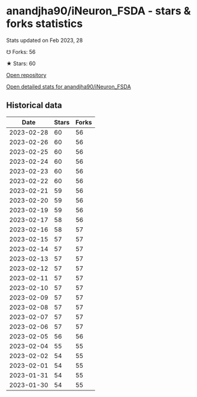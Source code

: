 # anandjha90/iNeuron_FSDA - stars & forks statistics

Stats updated on Feb 2023, 28

☋ Forks: 56

★ Stars: 60

[Open repository](https://github.com/anandjha90/iNeuron_FSDA)

[Open detailed stats for anandjha90/iNeuron_FSDA](https://reviewgithub.com/rep/anandjha90/iNeuron_FSDA)

## Historical data
| Date | Stars | Forks |
|------|-------|-------|
| 2023-02-28 | 60 | 56 | 
| 2023-02-26 | 60 | 56 | 
| 2023-02-25 | 60 | 56 | 
| 2023-02-24 | 60 | 56 | 
| 2023-02-23 | 60 | 56 | 
| 2023-02-22 | 60 | 56 | 
| 2023-02-21 | 59 | 56 | 
| 2023-02-20 | 59 | 56 | 
| 2023-02-19 | 59 | 56 | 
| 2023-02-17 | 58 | 56 | 
| 2023-02-16 | 58 | 57 | 
| 2023-02-15 | 57 | 57 | 
| 2023-02-14 | 57 | 57 | 
| 2023-02-13 | 57 | 57 | 
| 2023-02-12 | 57 | 57 | 
| 2023-02-11 | 57 | 57 | 
| 2023-02-10 | 57 | 57 | 
| 2023-02-09 | 57 | 57 | 
| 2023-02-08 | 57 | 57 | 
| 2023-02-07 | 57 | 57 | 
| 2023-02-06 | 57 | 57 | 
| 2023-02-05 | 56 | 56 | 
| 2023-02-04 | 55 | 55 | 
| 2023-02-02 | 54 | 55 | 
| 2023-02-01 | 54 | 55 | 
| 2023-01-31 | 54 | 55 | 
| 2023-01-30 | 54 | 55 | 

